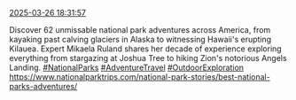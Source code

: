 [2025-03-26 18:31:57](https://mstdn.social/@hill_wanderer/114230160121766042)

Discover 62 unmissable national park adventures across America, from kayaking past calving glaciers in Alaska to witnessing Hawaii&#39;s erupting Kilauea. Expert Mikaela Ruland shares her decade of experience exploring everything from stargazing at Joshua Tree to hiking Zion&#39;s notorious Angels Landing. <a href="https://mstdn.social/tags/NationalParks" class="mention hashtag" rel="tag">#NationalParks</a> <a href="https://mstdn.social/tags/AdventureTravel" class="mention hashtag" rel="tag">#AdventureTravel</a> <a href="https://mstdn.social/tags/OutdoorExploration" class="mention hashtag" rel="tag">#OutdoorExploration</a> <a href="https://www.nationalparktrips.com/national-park-stories/best-national-parks-adventures/" target="_blank" rel="nofollow noopener noreferrer" translate="no">https://www.nationalparktrips.com/national-park-stories/best-national-parks-adventures/</a>
